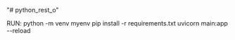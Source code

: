 "# python_rest_o"

RUN:
python -m venv myenv
pip install -r requirements.txt
uvicorn main:app --reload
